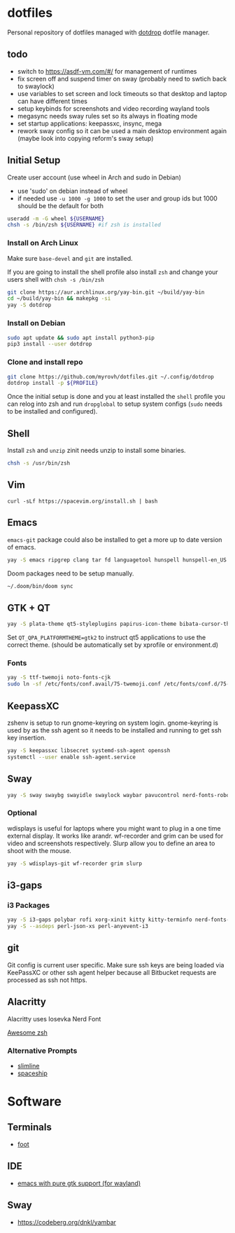 # dotfiles

Personal repository of dotfiles managed with
[dotdrop](https://github.com/deadc0de6/dotdrop) dotfile manager.

## todo

- switch to https://asdf-vm.com/#/ for management of runtimes
- fix screen off and suspend timer on sway (probably need to swtich back to swaylock)
- use variables to set screen and lock timeouts so that desktop and laptop can have different times
- setup keybinds for screenshots and video recording wayland tools
- megasync needs sway rules set so its always in floating mode
- set startup applications: keepassxc, insync, mega
- rework sway config so it can be used a main desktop environment again (maybe look into copying reform's sway setup)

## Initial Setup

Create user account (use wheel in Arch and sudo in Debian)

- use 'sudo' on debian instead of wheel
- if needed use `-u 1000 -g 1000` to set the user and group ids but 1000 should be the default for both

```sh
useradd -m -G wheel ${USERNAME}
chsh -s /bin/zsh ${USERNAME} #if zsh is installed
```

### Install on Arch Linux

Make sure `base-devel` and `git` are installed.

If you are going to install the shell profile also install `zsh` and change your users shell with `chsh -s /bin/zsh`

```sh
git clone https://aur.archlinux.org/yay-bin.git ~/build/yay-bin
cd ~/build/yay-bin && makepkg -si
yay -S dotdrop
```

### Install on Debian

```sh
sudo apt update && sudo apt install python3-pip
pip3 install --user dotdrop
```

### Clone and install repo

```sh
git clone https://github.com/myrovh/dotfiles.git ~/.config/dotdrop
dotdrop install -p ${PROFILE}
```

Once the initial setup is done and you at least installed the `shell` profile you can relog into zsh and run `dropglobal` to setup system configs (`sudo` needs to be installed and configured).

## Shell

Install `zsh` and `unzip` zinit needs unzip to install some binaries.

```sh
chsh -s /usr/bin/zsh
```

## Vim

`curl -sLf https://spacevim.org/install.sh | bash`

## Emacs

`emacs-git` package could also be installed to get a more up to date version of emacs.

```sh
yay -S emacs ripgrep clang tar fd languagetool hunspell hunspell-en_US hunspell-en_AU
```

Doom packages need to be setup manually.

```sh
~/.doom/bin/doom sync
```

## GTK + QT

```sh
yay -S plata-theme qt5-styleplugins papirus-icon-theme bibata-cursor-theme gtk-engine-murrine roboto
```

Set `QT_QPA_PLATFORMTHEME=gtk2` to instruct qt5 applications to use the correct theme. (should be automatically set by  xprofile or environment.d)

### Fonts

```sh
yay -S ttf-twemoji noto-fonts-cjk
sudo ln -sf /etc/fonts/conf.avail/75-twemoji.conf /etc/fonts/conf.d/75-twemoji.conf`
```

## KeepassXC

zshenv is setup to run gnome-keyring on system login. gnome-keyring is used by as the ssh agent so it needs to be installed and running to get ssh key insertion.

```sh
yay -S keepassxc libsecret systemd-ssh-agent openssh
systemctl --user enable ssh-agent.service
```

## Sway

```sh
yay -S sway swaybg swayidle swaylock waybar pavucontrol nerd-fonts-roboto-mono nerd-fonts-iosevka wofi pamixer azote gammastep jq mako polkit-gnome alacritty qt5-wayland light
```

### Optional

wdisplays is useful for laptops where you might want to plug in a one time external display. It works like arandr. wf-recorder and grim can be used for video and screenshots respectively. Slurp allow you to define an area to shoot with the mouse.

```sh
yay -S wdisplays-git wf-recorder grim slurp
```

## i3-gaps

### i3 Packages

```sh
yay -S i3-gaps polybar rofi xorg-xinit kitty kitty-terminfo nerd-fonts-roboto-mono picom feh
yay -S --asdeps perl-json-xs perl-anyevent-i3
```

## git

Git config is current user specific. Make sure ssh keys are being loaded via KeePassXC or other ssh agent helper because all Bitbucket requests are processed as ssh not https.

## Alacritty

Alacritty uses Iosevka Nerd Font

[Awesome zsh](https://github.com/unixorn/awesome-zsh-plugins)

### Alternative Prompts

- [slimline](https://github.com/mgee/slimline)
- [spaceship](https://github.com/denysdovhan/spaceship-prompt)


# Software

## Terminals
- [foot](https://codeberg.org/dnkl/foot)

## IDE

- [emacs with pure gtk support (for wayland)](https://github.com/masm11/emacs#emacs-supporting-pure-gtk3)

## Sway

- https://codeberg.org/dnkl/yambar